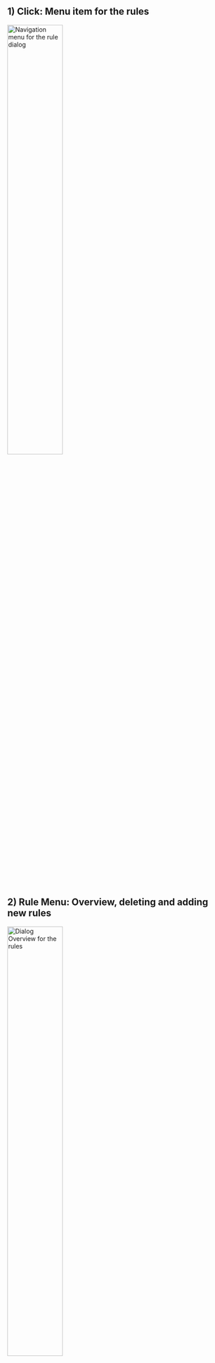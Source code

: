 ## 1) Click: Menu item for the rules

<img src="https://wekan.github.io/ifttt/main_menu-ifttt.png" width="50%" alt="Navigation menu for the rule dialog" />


## 2) Rule Menu: Overview, deleting and adding new rules
<img src="https://wekan.github.io/ifttt/ifttt_main_dialog.PNG" width="50%" alt="Dialog Overview for the rules" />


## 2a) Add new rule : Triggers
Current there a three types of triggers
## Tigger: Board
* create card
* card moved to
* card moved from
## Tigger: Card
* added/removed label, attachement, person
## Tigger: Checklist
* checklist added/removed
* check item checked/unchecked
* checklist completed

## 2b) Add new rule : Actions
For every Triggers there a 4 groups of actions
## Action: Board
* move card to list
* move to top/bottom
* archive/unarchive
## Action: Card
* add/remove label, attachement, person
* set title/description
## Action: Checklists
checklist add/remove
check/uncheck item
## Action: Mail
* send email to

# Example
* Rule 1: When a card is added to the board -> Add label yellow
* Rule 2: When a card is moved to list List 2 -> Add checklist ToDo
* Rule 3: When a card is added to the List 1 -> Add label blue

<img src="https://wekan.github.io/ifttt/how_to_work_with_rules.gif" width="50%" alt="gif animation for rules" />
